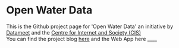 # Open Water Data

This is the Github project page for 'Open Water Data' an initiative by [Datameet](http://datameet.org/) and the [Centre for Internet and Society (CIS)](https://cis-india.org/)<br>
You can find the project blog [here](https://datameet-pune.github.io/open-water-data/)
and the Web App here ____
